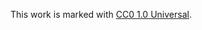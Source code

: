 This work is marked with [CC0 1.0 Universal](https://creativecommons.org/publicdomain/zero/1.0/?ref=chooser-v1).

